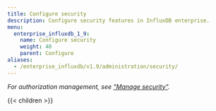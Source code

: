 ```yaml
---
title: Configure security
description: Configure security features in InfluxDB enterprise.
menu:
  enterprise_influxdb_1_9:
    name: Configure security
    weight: 40
    parent: Configure
aliases:
  - /enterprise_influxdb/v1.9/administration/security/
---
```


_For authorization management, see ["Manage security"](/enterprise_influxdb/v1.9/administration/manage/security/)._

{{< children >}}
